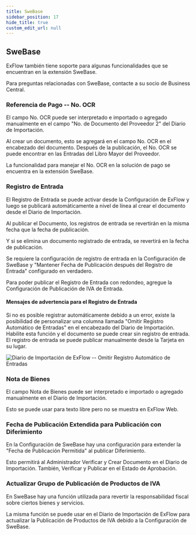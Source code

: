 ```yaml
---
title: SweBase
sidebar_position: 17
hide_title: true
custom_edit_url: null
---
```

## SweBase

ExFlow también tiene soporte para algunas funcionalidades que se encuentran en la extensión SweBase.

Para preguntas relacionadas con SweBase, contacte a su socio de Business Central.

### Referencia de Pago -- No. OCR

El campo No. OCR puede ser interpretado e importado o agregado manualmente en el campo "No. de Documento del Proveedor 2" del Diario de Importación.

Al crear un documento, esto se agregará en el campo No. OCR en el encabezado del documento. Después de la publicación, el No. OCR se puede encontrar en las Entradas del Libro Mayor del Proveedor.

La funcionalidad para manejar el No. OCR en la solución de pago se encuentra en la extensión SweBase.

### Registro de Entrada

El Registro de Entrada se puede activar desde la Configuración de ExFlow y luego se publicará automáticamente a nivel de línea al crear el documento desde el Diario de Importación.

Al publicar el Documento, los registros de entrada se revertirán en la misma fecha que la fecha de publicación.

Y si se elimina un documento registrado de entrada, se revertirá en la fecha de publicación.

Se requiere la configuración de registro de entrada en la Configuración de SweBase y "Mantener Fecha de Publicación después del Registro de Entrada" configurado en verdadero.

Para poder publicar el Registro de Entrada con redondeo, agregue la Configuración de Publicación de IVA de Entrada.

#### Mensajes de advertencia para el Registro de Entrada

Si no es posible registrar automáticamente debido a un error, existe la posibilidad de personalizar una columna llamada "Omitir Registro Automático de Entradas" en el encabezado del Diario de Importación. Habilite esta función y el documento se puede crear sin registro de entrada. El registro de entrada se puede publicar manualmente desde la Tarjeta en su lugar.

![Diario de Importación de ExFlow -- Omitir Registro Automático de Entradas](@site/static/img/media/image368.png)

### Nota de Bienes

El campo Nota de Bienes puede ser interpretado e importado o agregado manualmente en el Diario de Importación.

Esto se puede usar para texto libre pero no se muestra en ExFlow Web.

### Fecha de Publicación Extendida para Publicación con Diferimiento

En la Configuración de SweBase hay una configuración para extender la "Fecha de Publicación Permitida" al publicar Diferimiento.

Esto permitirá al Administrador Verificar y Crear Documento en el Diario de Importación. También, Verificar y Publicar en el Estado de Aprobación.

### Actualizar Grupo de Publicación de Productos de IVA

En SweBase hay una función utilizada para revertir la responsabilidad fiscal sobre ciertos bienes y servicios.

La misma función se puede usar en el Diario de Importación de ExFlow para actualizar la Publicación de Productos de IVA debido a la Configuración de SweBase.